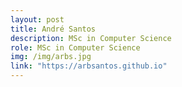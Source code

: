 ```yaml
---
layout: post
title: André Santos
description: MSc in Computer Science
role: MSc in Computer Science
img: /img/arbs.jpg
link: "https://arbsantos.github.io"
---
```

